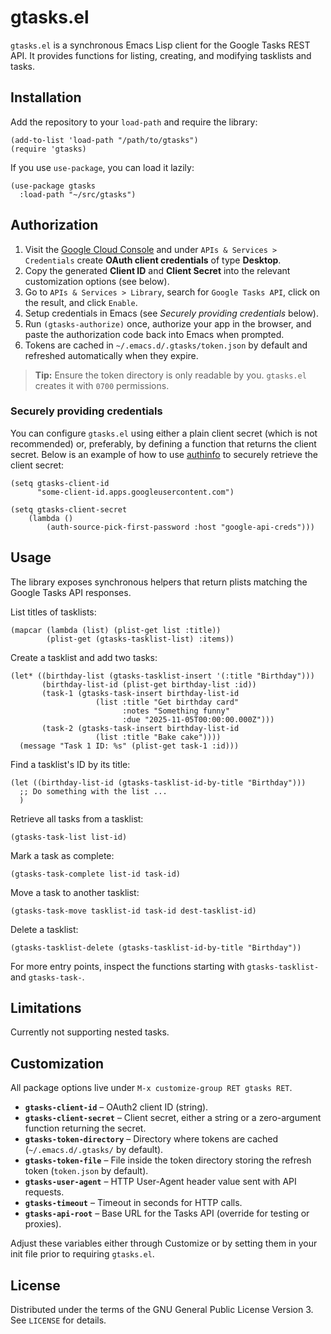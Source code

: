# gtasks.el

`gtasks.el` is a synchronous Emacs Lisp client for the Google Tasks REST API. It provides functions for listing, creating, and modifying tasklists and tasks.

## Installation

Add the repository to your `load-path` and require the library:

```elisp
(add-to-list 'load-path "/path/to/gtasks")
(require 'gtasks)
```

If you use `use-package`, you can load it lazily:

```elisp
(use-package gtasks
  :load-path "~/src/gtasks")
```

## Authorization

1. Visit the [Google Cloud Console](https://console.cloud.google.com/apis/credentials) and under `APIs & Services > Credentials` create **OAuth client credentials** of type **Desktop**.
2. Copy the generated **Client ID** and **Client Secret** into the relevant customization options (see below).
3. Go to `APIs & Services > Library`, search for `Google Tasks API`, click on the result, and click `Enable`.
4. Setup credentials in Emacs (see *Securely providing credentials* below).
5. Run `(gtasks-authorize)` once, authorize your app in the browser, and paste the authorization code back into Emacs when prompted.
6. Tokens are cached in `~/.emacs.d/.gtasks/token.json` by default and refreshed automatically when they expire.

> **Tip:** Ensure the token directory is only readable by you. `gtasks.el` creates it with `0700` permissions.

### Securely providing credentials

You can configure `gtasks.el` using either a plain client secret (which is not recommended) or, preferably, by defining a function that returns the client secret. Below is an example of how to use [authinfo](https://www.gnu.org/software/emacs/manual/html_node/emacs/Authentication.html) to securely retrieve the client secret:

``` elisp
(setq gtasks-client-id
      "some-client-id.apps.googleusercontent.com")

(setq gtasks-client-secret
	(lambda ()
		(auth-source-pick-first-password :host "google-api-creds")))
```

## Usage

The library exposes synchronous helpers that return plists matching the Google Tasks API responses.

List titles of tasklists:

```elisp
(mapcar (lambda (list) (plist-get list :title))
        (plist-get (gtasks-tasklist-list) :items))
```

Create a tasklist and add two tasks:

```elisp
(let* ((birthday-list (gtasks-tasklist-insert '(:title "Birthday")))
       (birthday-list-id (plist-get birthday-list :id))
       (task-1 (gtasks-task-insert birthday-list-id
				   (list :title "Get birthday card"
					     :notes "Something funny"
					     :due "2025-11-05T00:00:00.000Z")))
       (task-2 (gtasks-task-insert birthday-list-id
				   (list :title "Bake cake"))))
  (message "Task 1 ID: %s" (plist-get task-1 :id)))
```

Find a tasklist's ID by its title:

```elisp
(let ((birthday-list-id (gtasks-tasklist-id-by-title "Birthday")))
  ;; Do something with the list ...
  )
```

Retrieve all tasks from a tasklist:

```elisp
(gtasks-task-list list-id)
```

Mark a task as complete:

```elisp
(gtasks-task-complete list-id task-id)
```

Move a task to another tasklist:

```elisp
(gtasks-task-move tasklist-id task-id dest-tasklist-id)
```

Delete a tasklist:

```elisp
(gtasks-tasklist-delete (gtasks-tasklist-id-by-title "Birthday"))
```

For more entry points, inspect the functions starting with `gtasks-tasklist-` and `gtasks-task-`.

## Limitations

Currently not supporting nested tasks.

## Customization

All package options live under `M-x customize-group RET gtasks RET`.

- **`gtasks-client-id`** – OAuth2 client ID (string).
- **`gtasks-client-secret`** – Client secret, either a string or a zero-argument function returning the secret.
- **`gtasks-token-directory`** – Directory where tokens are cached (`~/.emacs.d/.gtasks/` by default).
- **`gtasks-token-file`** – File inside the token directory storing the refresh token (`token.json` by default).
- **`gtasks-user-agent`** – HTTP User-Agent header value sent with API requests.
- **`gtasks-timeout`** – Timeout in seconds for HTTP calls.
- **`gtasks-api-root`** – Base URL for the Tasks API (override for testing or proxies).

Adjust these variables either through Customize or by setting them in your init file prior to requiring `gtasks.el`.

## License

Distributed under the terms of the GNU General Public License Version 3.  See `LICENSE` for details.
 
